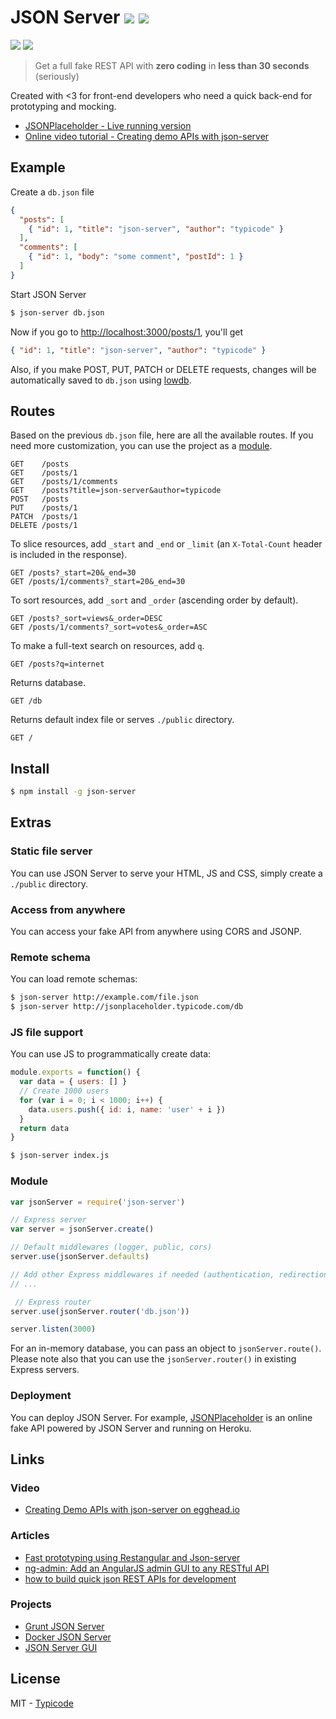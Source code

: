 # JSON Server [![](https://travis-ci.org/typicode/json-server.svg)](https://travis-ci.org/typicode/json-server) [![](https://badge.fury.io/js/json-server.svg)](http://badge.fury.io/js/json-server)
[![](https://img.shields.io/badge/code%20style-standard-brightgreen.svg?style=flat)](https://github.com/feross/standard) [![](https://badges.gitter.im/Join%20Chat.svg)](https://gitter.im/typicode/json-server?utm_source=badge&utm_medium=badge&utm_campaign=pr-badge&utm_content=badge)

> Get a full fake REST API with __zero coding__ in __less than 30 seconds__ (seriously)

Created with <3 for front-end developers who need a quick back-end for prototyping and mocking.

  * [JSONPlaceholder - Live running version](http://jsonplaceholder.typicode.com)
  * [Online video tutorial - Creating demo APIs with json-server](https://egghead.io/lessons/nodejs-creating-demo-apis-with-json-server)

## Example

Create a `db.json` file

```json
{
  "posts": [
    { "id": 1, "title": "json-server", "author": "typicode" }
  ],
  "comments": [
    { "id": 1, "body": "some comment", "postId": 1 }
  ]
}
```

Start JSON Server

```bash
$ json-server db.json
```

Now if you go to [http://localhost:3000/posts/1](), you'll get

```json
{ "id": 1, "title": "json-server", "author": "typicode" }
```

Also, if you make POST, PUT, PATCH or DELETE requests, changes will be automatically saved to `db.json` using [lowdb](https://github.com/typicode/lowdb).

## Routes

Based on the previous `db.json` file, here are all the available routes. If you need more customization, you can use the project as a [module](https://github.com/typicode/json-server#module).

```
GET    /posts
GET    /posts/1
GET    /posts/1/comments
GET    /posts?title=json-server&author=typicode
POST   /posts
PUT    /posts/1
PATCH  /posts/1
DELETE /posts/1
```

To slice resources, add `_start` and `_end` or `_limit` (an `X-Total-Count` header is included in the response).

```
GET /posts?_start=20&_end=30
GET /posts/1/comments?_start=20&_end=30
```

To sort resources, add `_sort` and `_order` (ascending order by default).

```
GET /posts?_sort=views&_order=DESC
GET /posts/1/comments?_sort=votes&_order=ASC
```

To make a full-text search on resources, add `q`.

```
GET /posts?q=internet
```

Returns database.

```
GET /db
```

Returns default index file or serves `./public` directory.

```
GET /
```

## Install

```bash
$ npm install -g json-server
```

## Extras

### Static file server

You can use JSON Server to serve your HTML, JS and CSS, simply create a `./public` directory.

### Access from anywhere

You can access your fake API from anywhere using CORS and JSONP.

### Remote schema

You can load remote schemas:

```bash
$ json-server http://example.com/file.json
$ json-server http://jsonplaceholder.typicode.com/db
```

### JS file support

You can use JS to programmatically create data:

```javascript
module.exports = function() {
  var data = { users: [] }
  // Create 1000 users
  for (var i = 0; i < 1000; i++) {
    data.users.push({ id: i, name: 'user' + i })
  }
  return data
}
```

```bash
$ json-server index.js
```

### Module

```javascript
var jsonServer = require('json-server')

// Express server
var server = jsonServer.create()

// Default middlewares (logger, public, cors)
server.use(jsonServer.defaults)

// Add other Express middlewares if needed (authentication, redirections, ...)
// ...

 // Express router
server.use(jsonServer.router('db.json'))

server.listen(3000)
```

For an in-memory database, you can pass an object to `jsonServer.route()`.
Please note also that you can use the `jsonServer.router()` in existing Express servers.

### Deployment

You can deploy JSON Server. For example, [JSONPlaceholder](http://jsonplaceholder.typicode.com) is an online fake API powered by JSON Server and running on Heroku.

## Links

### Video

* [Creating Demo APIs with json-server on egghead.io](https://egghead.io/lessons/nodejs-creating-demo-apis-with-json-server)

### Articles

* [Fast prototyping using Restangular and Json-server](http://glebbahmutov.com/blog/fast-prototyping-using-restangular-and-json-server/)
* [ng-admin: Add an AngularJS admin GUI to any RESTful API](http://marmelab.com/blog/2014/09/15/easy-backend-for-your-restful-api.html)
* [how to build quick json REST APIs for development](http://outloudthinking.me/how-to-build-quick-json-rest-apis/)

### Projects

* [Grunt JSON Server](https://github.com/tfiwm/grunt-json-server)
* [Docker JSON Server](https://github.com/clue/docker-json-server)
* [JSON Server GUI](https://github.com/naholyr/json-server-gui)

## License

MIT - [Typicode](https://github.com/typicode)
